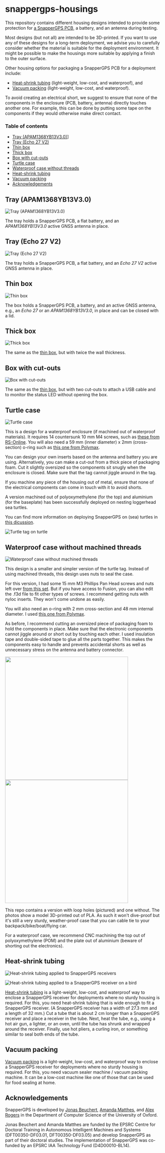 # snappergps-housings

This repository contains different housing designs intended to provide some protection for [a SnapperGPS PCB](https://github.com/SnapperGPS/snappergps-pcb/), a battery, and an antenna during testing.

Most designs (but not all) are intended to be 3D-printed.
If you want to use any of these designs for a long-term deployment, we advise you to carefully consider whether the material is suitable for the deployment environment.
It might be possible to make the housings more suitable by applying a finish to the outer surface.

Other housing options for packaging a SnapperGPS PCB for a deployment include:
* [Heat-shrink tubing](#heat-shrink-tubing) (light-weight, low-cost, and waterproof), and
* [Vacuum packing](#vacuum-packing) (light-weight, low-cost, and waterproof).

To avoid creating an electrical short, we suggest to ensure that none of the components in the enclosure (PCB, battery, antenna) directly touches another one. For example, this can be done by putting some tape on the components if they would otherwise make direct contact.

### Table of contents

  * [Tray (APAM1368YB13V3.0)](#tray-apam1368yb13v30)]
  * [Tray (Echo 27 V2)](#tray-echo-27-v2)
  * [Thin box](#thin-box)
  * [Thick box](#thick-box)
  * [Box with cut-outs](#box-with-cut-outs)
  * [Turtle case](#turtle-case)
  * [Waterproof case without threads](#waterproof-case-without-machined-threads)
  * [Heat-shrink tubing](#heat-shrink-tubing)
  * [Vacuum packing](#vacuum-packing)
  * [Acknowledgements](#acknowledgements)

## Tray (APAM1368YB13V3.0)

![Tray (APAM1368YB13V3.0)](images/snappergps-tray.png)

The tray holds a SnapperGPS PCB, a flat battery, and an *APAM1368YB13V3.0* active GNSS antenna in place.

## Tray (Echo 27 V2)

![Tray (Echo 27 V2)](images/snappergps-tray-echo27-v2.png)

The tray holds a SnapperGPS PCB, a flat battery, and an *Echo 27 V2* active GNSS antenna in place.

## Thin box

![Thin box](images/snappergps-thin-box.png)

The box holds a SnapperGPS PCB, a battery, and an active GNSS antenna, e.g., an *Echo 27* or an *APAM1368YB13V3.0*, in place and can be closed with a lid.

## Thick box

![Thick box](images/snappergps-thick-box.png)

The same as the [thin box](thin-box), but with twice the wall thickness.

## Box with cut-outs

![Box with cut-outs](images/snappergps-box-with-cut-outs.png)

The same as the [thin box](thin-box), but with two cut-outs to attach a USB cable and to monitor the status LED without opening the box.

## Turtle case

![Turtle case](images/turtle_case_engineering_drawing.png)

This is a design for a waterproof enclosure (if machined out of waterproof materials). It requires 14 countersunk 10 mm M4 screws, such as [these from RS-Online](https://uk.rs-online.com/web/p/socket-screws/2328388). You will also need a 59 mm (inner diameter) x 2mm (cross-section) o-ring such as [this one from Polymax](https://www.polymax.co.uk/o-ring-59mm-id-x-2mm-cs-epdm-70-sha).

You can design your own inserts based on the antenna and battery you are using. Alternatively, you can make a cut-out from a thick piece of packaging foam. Cut it slightly oversized so the components sit snugly when the enclosure is closed. Make sure that the tag cannot jiggle around in the tag.

If you machine any piece of the housing out of metal, ensure that none of the electrical components can come in touch with it to avoid shorts.

A version machined out of polyoxymethylene (for the top) and aluminium (for the baseplate) has been successfully deployed on nesting loggerhead sea turtles.

You can find more information on deploying SnapperGPS on (sea) turtles in [this dicussion](https://github.com/orgs/SnapperGPS/discussions/4).

![Turtle tag on turtle](images/tag_on_turtle.jpg)


## Waterproof case without machined threads

![Waterproof case without machined threads](snappergps-waterproof-case-no-threads-2022/images/assembly.jpg)

This design is a smaller and simpler version of the turtle tag. Instead of using machined threads, this design uses nuts to seal the case.

For this version, I had some 15 mm M3 Phillips Pan Head screws and nuts left over [from this set](https://www.amazon.co.uk/gp/product/B08789D7M5). But if you have access to Fusion, you can also edit the .f3d file to fit other types of screws. I recommend getting nuts with nyloc inserts. They won't come undone as easily.

You will also need an o-ring with 2 mm cross-section and 48 mm internal diameter. I used [this one from Polymax](https://www.polymax.co.uk/o-ring-sizes-48mm-id-x-2mm-cs-nitrile-70-sha-fda).


As before, I recommend cutting an oversized piece of packaging foam to hold the components in place. Make sure that the electronic components cannot jiggle around or short out by touching each other. I used insulation tape and double-sided tape to glue all the parts together. This makes the components easy to handle and prevents accidental shorts as well as unnecessary stress on the antenna and battery connector.

<img src = "snappergps-waterproof-case-no-threads-2022/images/case.jpg" width ="400" /> <img src = "snappergps-waterproof-case-no-threads-2022/images/back.jpg" width ="400" />

This repo contains a version with loop holes (pictured) and one without. The photos show a model 3D-printed out of PLA. As such it won't dive-proof but it's still a very sturdy, weather-proof case that you can cable tie to your backpack/bike/boat/flying car.

For a waterproof case, we recommend CNC machining the top out of polyoxymethylene (POM) and the plate out of aluminium (beware of shorting out the electronics).

## Heat-shrink tubing

![Heat-shrink tubing applied to SnapperGPS receivers](images/snappergps-heat-shrink-tubing.jpeg)

![Heat-shrink tubing applied to a SnapperGPS receiver on a bird](images/snappergps-bird.jpeg)

[Heat-shrink tubing](https://en.wikipedia.org/wiki/Heat-shrink_tubing) is a light-weight, low-cost, and waterproof way to enclose a SnapperGPS receiver for deployments where no sturdy housing is required.
For this, you need heat-shrink tubing that is wide enough to fit a SnapperGPS receiver.
(A SnapperGPS receiver has a width of 27.3 mm and a length of 32 mm.)
Cut a tube that is about 2 cm longer than a SnapperGPS receiver and place a receiver in the tube.
Next, heat the tube, e.g., using a hot air gun, a lighter, or an oven, until the tube has shrunk and wrapped around the receiver.
Finally, use hot pliers, a curling iron, or something similar to seal both ends of the tube.

## Vacuum packing

[Vacuum packing](https://en.wikipedia.org/wiki/Vacuum_packing) is a light-weight, low-cost, and waterproof way to enclose a SnapperGPS receiver for deployments where no sturdy housing is required.
For this, you need vacuum sealer machine / vacuum packing machine.
It can be a low-cost machine like one of those that can be used for food sealing at home.

## Acknowledgements

SnapperGPS is developed by
[Jonas Beuchert](https://users.ox.ac.uk/~kell5462/),
[Amanda Matthes](https://amanda-matthes.github.io/), and
[Alex Rogers](https://www.cs.ox.ac.uk/people/alex.rogers/)
in the Department of Computer Science
of the University of Oxford.

Jonas Beuchert and Amanda Matthes are
funded by the EPSRC Centre for Doctoral Training in
Autonomous Intelligent Machines and Systems
(DFT00350-DF03.01, DFT00350-DF03.05) and develop
SnapperGPS as part of their doctoral studies.
The implementation of SnapperGPS 
was co-funded by an EPSRC IAA Technology Fund
(D4D00010-BL14).
